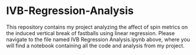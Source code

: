 # IVB-Regression-Analysis

This repository contains my project analyzing the affect of spin metrics on the induced vertical break of fastballs using linear regression. Please navigate to the file named IVB Regression Analysis.ipynb above, where you will find a notebook containing all the code and analysis from my project.
